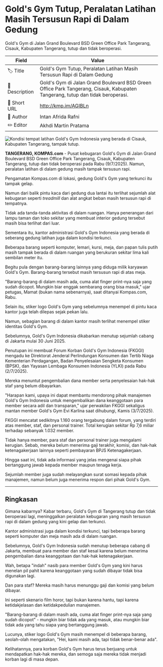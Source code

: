 # Gold's Gym Tutup, Peralatan Latihan Masih Tersusun Rapi di Dalam Gedung

Gold's Gym di Jalan Grand Boulevard BSD Green Office Park Tangerang, Cisauk, Kabupaten Tangerang, tutup dan tidak beroperasi.

| Field         | Value                                                       |
|---------------|-------------------------------------------------------------|
| 🏷️ Title       | Gold's Gym Tutup, Peralatan Latihan Masih Tersusun Rapi di Dalam Gedung |
| 📝 Description | Gold's Gym di Jalan Grand Boulevard BSD Green Office Park Tangerang, Cisauk, Kabupaten Tangerang, tutup dan tidak beroperasi. |
| 🔗 Short URL   | http://kmp.im/AGIBLn |
| 👤 Author      | Intan Afrida Rafni |
| ✏️ Editor      | Akhdi Martin Pratama |

![Kondisi tempat latihan Gold's Gym Indonesia yang berada di Cisauk, Kabupaten Tangerang, tampak tutup.](https://asset.kompas.com/crops/Pd6lvS6IqpIXtef6Xt9OBjCLs2g=/0x0:0x0/750x500/data/photo/2025/07/09/686e5b243bc72.jpg)

**TANGERANG, KOMPAS.com** - Pusat kebugaran Gold\'s Gym di Jalan Grand Boulevard BSD Green Office Park Tangerang, Cisauk, Kabupaten Tangerang, tutup dan tidak beroperasi pada Rabu (9/7/2025). Namun, peralatan latihan di dalam gedung masih tampak tersusun rapi.

Pengamatan Kompas.com di lokasi, gedung Gold\'s Gym yang terkunci itu tampak gelap.

Namun dari balik pintu kaca dari gedung dua lantai itu terlihat sejumlah alat kebugaran seperti *treadmill* dan alat angkat beban masih tersusun rapi di tempatnya.

Tidak ada tanda-tanda aktivitas di dalam ruangan. Hanya penerangan dari lampu taman dan toko sekitar yang membuat interior gedung tersebut masih bisa terlihat dari luar.

Sementara itu, kantor administrasi Gold\'s Gym Indonesia yang berada di seberang gedung latihan juga dalam kondisi terkunci.

Beberapa barang seperti komputer, lemari, kursi, meja, dan papan tulis putih masih tampak berada di dalam ruangan yang berukuran sekitar lima kali sembilan meter itu.

Begitu pula dengan barang-barang lainnya yang diduga milik karyawan Gold\'s Gym. Barang-barang tersebut masih tersusun rapi di atas meja.

\"Barang-barang di dalam masih ada, cuma alat finger print-nya saja yang sudah dicopot. Mungkin biar enggak sembarang orang bisa masuk,\" ujar petugas, Mamat (bukan nama sebenarnya), saat ditanyai Kompas.com, Rabu.

Selain itu, stiker logo Gold\'s Gym yang sebelumnya menempel di pintu kaca kantor juga telah dilepas sejak pekan lalu.

Namun, sebagian barang di dalam kantor masih terlihat menempel stiker identitas Gold\'s Gym.

Sebelumnya, Gold\'s Gym Indonesia dikabarkan menutup sejumlah cabang di Jakarta mulai 30 Juni 2025.

Penutupan ini membuat Forum Korban Gold\'s Gym Indonesia (FKGGI) mengadu ke Direktorat Jenderal Perlindungan Konsumen dan Tertib Niaga Kementerian Perdagangan, Badan Penyelesaian Sengketa Konsumen (BPSK), dan Yayasan Lembaga Konsumen Indonesia (YLKI) pada Rabu (2/7/2025).

Mereka menuntut pengembalian dana member serta penyelesaian hak-hak staf yang belum dibayarkan.

\"Harapan kami, upaya ini dapat membantu mendorong pihak manajemen Gold\'s Gym Indonesia untuk mengembalikan dana keanggotaan para member secara adil dan transparan,\" ujar perwakilan FKGGI sekaligus mantan member Gold\'s Gym Evi Karlina saat dihubungi, Kamis (3/7/2025).

FKGGI mencatat sedikitnya 1.160 orang tergabung dalam forum, yang terdiri atas member, staf, dan personal trainer. Total kerugian sekitar Rp 7,6 miliar terhadap sebanyak 1.032 member.

Tidak hanya member, para staf dan personal trainer juga mengalami kerugian. Sebab, mereka belum menerima gaji terakhir, komisi, dan hak-hak ketenagakerjaan lainnya seperti pembayaran BPJS Ketenagakerjaan.

Hingga saat ini, tidak ada informasi yang jelas mengenai siapa pihak bertanggung jawab kepada member maupun tenaga kerja.

Sejumlah member juga sudah melayangkan surat somasi kepada pihak manajemen, namun belum juga menerima respon dari pihak Gold\'s Gym.

---
## Ringkasan

Gimana kabarnya? Kabar terbaru, Gold's Gym di Tangerang tutup dan tidak beroperasi lagi, meninggalkan peralatan kebugaran yang masih tersusun rapi di dalam gedung yang kini gelap dan terkunci.

 Kantor administrasi juga dalam kondisi terkunci, tapi beberapa barang seperti komputer dan meja masih ada di dalam ruangan.

 Sebelumnya, Gold's Gym Indonesia sudah menutup beberapa cabang di Jakarta, membuat para member dan staf kesal karena belum menerima pengembalian dana keanggotaan dan hak-hak ketenagakerjaan.



Wah, betapa "indah" nasib para member Gold's Gym yang kini harus menelan pil pahit karena keanggotaan yang sudah dibayar tidak bisa digunakan lagi.

 Dan para staf? Mereka masih harus menunggu gaji dan komisi yang belum dibayar.

 Ini seperti skenario film horor, tapi bukan karena hantu, tapi karena ketidakjelasan dan ketidakpedulian manajemen.

 "Barang-barang di dalam masih ada, cuma alat finger print-nya saja yang sudah dicopot" - mungkin biar tidak ada yang masuk, atau mungkin biar tidak ada yang tahu siapa yang bertanggung jawab.

 Lucunya, stiker logo Gold's Gym masih menempel di beberapa barang, seolah-olah mengatakan, "Hei, kami masih ada, tapi tidak benar-benar ada".

 Kelihatannya, para korban Gold's Gym harus terus berjuang untuk mendapatkan hak-hak mereka, dan semoga saja mereka tidak menjadi korban lagi di masa depan.
